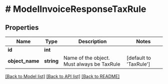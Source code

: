 # # ModelInvoiceResponseTaxRule

## Properties

Name | Type | Description | Notes
------------ | ------------- | ------------- | -------------
**id** | **int** |  |
**object_name** | **string** | Name of the object. Must always be TaxRule | [default to 'TaxRule']

[[Back to Model list]](../../README.md#models) [[Back to API list]](../../README.md#endpoints) [[Back to README]](../../README.md)
